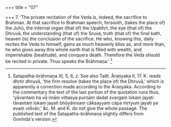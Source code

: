+++
title = "07"

+++
7. 'The private recitation of the Veda is, indeed, the sacrifice to Brahman. At that sacrifice to Brahman speech, forsooth, (takes the place of) the Juhū, the internal organ (that of) the Upabhṛt, the eye (that of) the Dhruvā, the understanding (that of) the Sruva, truth (that of) the final bath, heaven (is) the conclusion of the sacrifice. He who, knowing this, daily recites the Veda to himself, gains as much heavenly bliss as, and more than, he who gives away this whole earth that is filled with wealth, and imperishable (beatitude), and conquers death. Therefore the Veda should be recited in private. Thus speaks the Brāhmaṇa.' [^3] 


[^3]:  Śatapatha-brāhmaṇa XI, 5, 6, z. See also Taitt. Āraṇyaka II, 17. K. reads dhṛtir dhruvā, 'the firm resolve (takes the place of) the Dhruvā,' which is apparently a correction made according to the Āraṇyaka. According to the commentary the text of the last portion of the quotation runs thus, 'yāvantaṃ ha vā imāṃ vittasya purṇāṃ dadat svargaṃ lokaṃ jayati tāvantaṃ lokaṃ jayati bhūyāṃsaṃ cākṣayyaṃ cāpa mṛtyum jayati ya evaṃ vidvān,' &c. M. and K. do not give the whole passage. The published text of the Śatapatha-brāhmaṇa slightly differs from Govinda's version.
